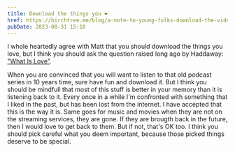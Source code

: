 ```yaml
---
title: Download the things you ❤️
href: https://birchtree.me/blog/a-note-to-young-folks-download-the-videos-you-love/
pubDate: 2023-08-31 15:18
---
```


I whole heartedly agree with Matt that you should download the things you love, but I think you should ask the question raised long ago by Haddaway: ["What Is Love"](https://youtu.be/HEXWRTEbj1I).

When you are convinced that you will want to listen to that old podcast series in 10 years time, sure have fun and download it. But I think you should be mindfull that most of this stuff is better in your memory than it is listening back to it. Every once in a while I'm confronted with something that I liked in the past, but has been lost from the internet. I have accepted that this is the way it is. Same goes for music and movies when they are not on the streaming services, they are gone. If they are brougth back in the future, then I would love to get back to them. But if not, that's OK too. I think you should pick careful what you deem important, because those picked things deserve to be special.
